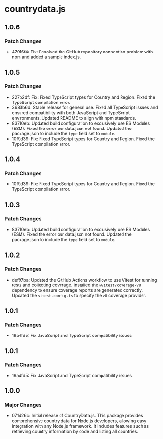 # countrydata.js

## 1.0.6

### Patch Changes

- 47916f4: Fix: Resolved the GitHub repository connection problem with npm and added a sample index.js.

## 1.0.5

### Patch Changes

- 227b2df: Fix: Fixed TypeScript types for Country and Region. Fixed the TypeScript compilation error.
- 3683b6d: Stable release for general use. Fixed all TypeScript issues and ensured compatibility with both JavaScript and TypeScript environments. Updated README to align with npm standards.
- 83710eb: Updated build configuration to exclusively use ES Modules (ESM). Fixed the error our data.json not found. Updated the package.json to include the `type` field set to `module`.
- 10f9d39: Fix: Fixed TypeScript types for Country and Region. Fixed the TypeScript compilation error.

## 1.0.4

### Patch Changes

- 10f9d39: Fix: Fixed TypeScript types for Country and Region. Fixed the TypeScript compilation error.

## 1.0.3

### Patch Changes

- 83710eb: Updated build configuration to exclusively use ES Modules (ESM). Fixed the error our data.json not found. Updated the package.json to include the `type` field set to `module`.

## 1.0.2

### Patch Changes

- def97ba: Updated the GitHub Actions workflow to use Vitest for running tests and collecting coverage. Installed the `@vitest/coverage-v8` dependency to ensure coverage reports are generated correctly. Updated the `vitest.config.ts` to specify the `v8` coverage provider.

## 1.0.1

### Patch Changes

- 19a4fd5: Fix JavaScript and TypeScript compatibility issues

## 1.0.1

### Patch Changes

- 19a4fd5: Fix JavaScript and TypeScript compatibility issues

## 1.0.0

### Major Changes

- 071426c: Initial release of CountryData.js. This package provides comprehensive country data for Node.js developers, allowing easy integration with any Node.js framework. It includes features such as retrieving country information by code and listing all countries.
